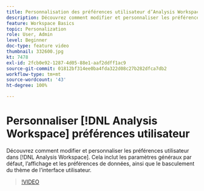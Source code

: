 ```yaml
---
title: Personnalisation des préférences utilisateur d’Analysis Workspace
description: Découvrez comment modifier et personnaliser les préférences utilisateur dans Analysis Workspace
feature: Workspace Basics
topic: Personalization
role: User, Admin
level: Beginner
doc-type: feature video
thumbnail: 332600.jpg
kt: 7478
exl-id: 2fcb0e92-1287-4d05-88e1-aaf2ddff1ac9
source-git-commit: 01812bf314ee0ba4fda322d08c27b282dfca7db2
workflow-type: tm+mt
source-wordcount: '43'
ht-degree: 100%

---
```


# Personnaliser [!DNL Analysis Workspace] préférences utilisateur

Découvrez comment modifier et personnaliser les préférences utilisateur dans [!DNL Analysis Workspace]. Cela inclut les paramètres généraux par défaut, l’affichage et les préférences de données, ainsi que le basculement du thème de l’interface utilisateur.

>[!VIDEO](https://video.tv.adobe.com/v/332600/?quality=12&learn=on)
